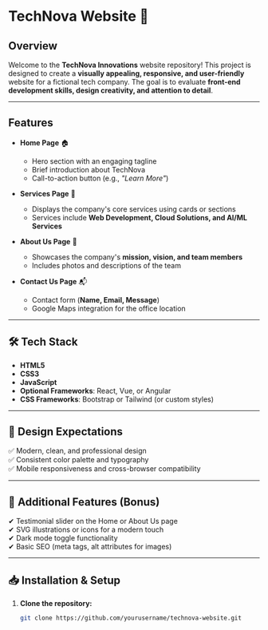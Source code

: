 # TechNova Website 🚀  

## Overview  

Welcome to the **TechNova Innovations** website repository! This project is designed to create a **visually appealing, responsive, and user-friendly** website for a fictional tech company. The goal is to evaluate **front-end development skills, design creativity, and attention to detail**.  

---

## Features  

- **Home Page** 🏠  
  - Hero section with an engaging tagline  
  - Brief introduction about TechNova  
  - Call-to-action button (e.g., *"Learn More"*)  

- **Services Page** 💼  
  - Displays the company's core services using cards or sections  
  - Services include **Web Development, Cloud Solutions, and AI/ML Services**  

- **About Us Page** 📢  
  - Showcases the company's **mission, vision, and team members**  
  - Includes photos and descriptions of the team  

- **Contact Us Page** 📬  
  - Contact form (**Name, Email, Message**)  
  - Google Maps integration for the office location  

---

## 🛠 Tech Stack  

- **HTML5**  
- **CSS3**  
- **JavaScript**  
- **Optional Frameworks**: React, Vue, or Angular  
- **CSS Frameworks**: Bootstrap or Tailwind (or custom styles)  

---

## 🎨 Design Expectations  

✅ Modern, clean, and professional design  
✅ Consistent color palette and typography  
✅ Mobile responsiveness and cross-browser compatibility  

---

## 🌟 Additional Features (Bonus)  

✔ Testimonial slider on the Home or About Us page  
✔ SVG illustrations or icons for a modern touch  
✔ Dark mode toggle functionality  
✔ Basic SEO (meta tags, alt attributes for images)  

---

## 📥 Installation & Setup  

1. **Clone the repository:**  
   ```bash
   git clone https://github.com/yourusername/technova-website.git
